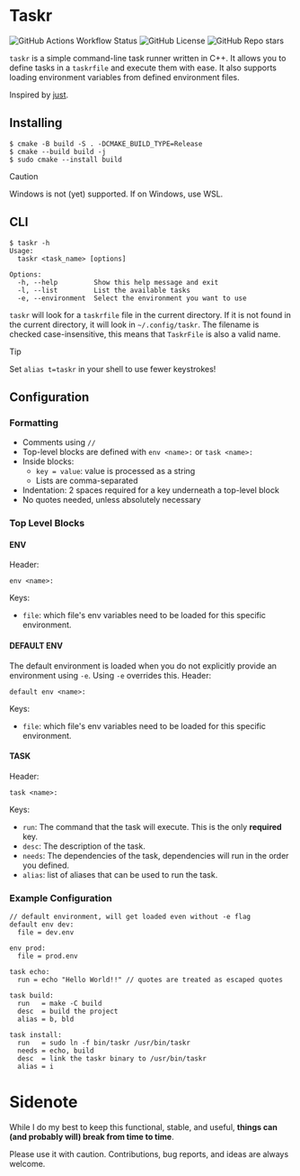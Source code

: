 # Taskr
![GitHub Actions Workflow Status](https://img.shields.io/github/actions/workflow/status/arne-vl/taskr/cmake-clang-gcc.yaml?branch=main&color=%23a6e3a1)
![GitHub License](https://img.shields.io/github/license/arne-vl/taskr?color=%23fab387)
![GitHub Repo stars](https://img.shields.io/github/stars/arne-vl/taskr?style=social)

`taskr` is a simple command-line task runner written in C++.
It allows you to define tasks in a `taskrfile` and execute them with ease.
It also supports loading environment variables from defined environment files.

Inspired by [just](https://github.com/casey/just).

## Installing
```
$ cmake -B build -S . -DCMAKE_BUILD_TYPE=Release
$ cmake --build build -j
$ sudo cmake --install build
```
> [!CAUTION]
> Windows is not (yet) supported. If on Windows, use WSL.

## CLI
```
$ taskr -h
Usage:
  taskr <task_name> [options]

Options:
  -h, --help         Show this help message and exit
  -l, --list         List the available tasks
  -e, --environment  Select the environment you want to use
```

`taskr` will look for a `taskrfile` file in the current directory. If it is not found in the current directory, it will look in `~/.config/taskr`.
The filename is checked case-insensitive, this means that `TaskrFile` is also a valid name.

> [!TIP]
> Set `alias t=taskr` in your shell to use fewer keystrokes!

## Configuration
### Formatting
- Comments using `//`
- Top-level blocks are defined with `env <name>:` or `task <name>:`
- Inside blocks:
	- `key = value`: value is processed as a string
	- Lists are comma-separated
- Indentation: 2 spaces required for a key underneath a top-level block
- No quotes needed, unless absolutely necessary

### Top Level Blocks
#### ENV
Header:
```taskrfile
env <name>:
```
Keys:
- `file`: which file's env variables need to be loaded for this specific environment.

#### DEFAULT ENV
The default environment is loaded when you do not explicitly provide an environment using `-e`. Using `-e` overrides this.
Header:
```taskrfile
default env <name>:
```
Keys:
- `file`: which file's env variables need to be loaded for this specific environment.

#### TASK
Header:
```taskrfile
task <name>:
```
Keys:
- `run`: The command that the task will execute. This is the only **required** key.
- `desc`: The description of the task.
- `needs`: The dependencies of the task, dependencies will run in the order you defined.
- `alias`: list of aliases that can be used to run the task.

### Example Configuration
```taskrfile
// default environment, will get loaded even without -e flag
default env dev:
  file = dev.env

env prod:
  file = prod.env

task echo:
  run = echo "Hello World!!" // quotes are treated as escaped quotes

task build:
  run   = make -C build
  desc  = build the project
  alias = b, bld

task install:
  run   = sudo ln -f bin/taskr /usr/bin/taskr
  needs = echo, build
  desc  = link the taskr binary to /usr/bin/taskr
  alias = i
```

# Sidenote
While I do my best to keep this functional, stable, and useful, **things can (and probably will) break from time to time**.

Please use it with caution. Contributions, bug reports, and ideas are always welcome.
